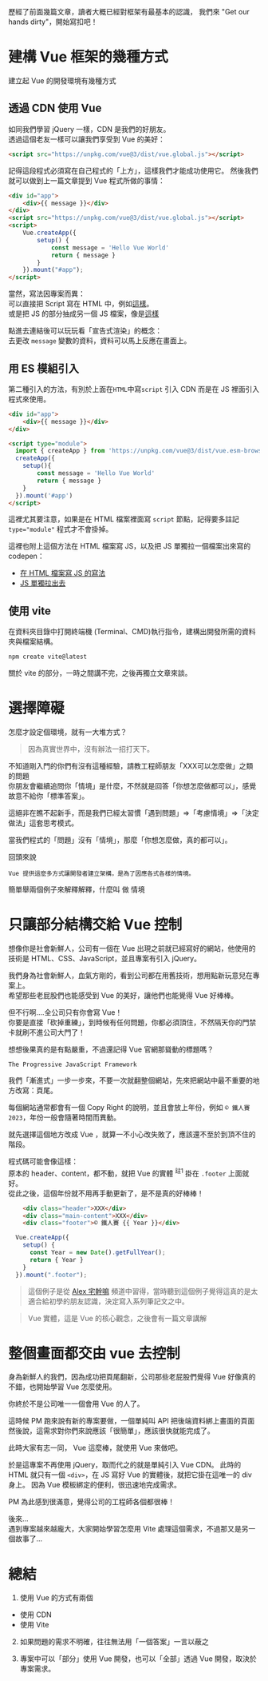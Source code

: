 歷經了前面幾篇文章，讀者大概已經對框架有最基本的認識，
我們來 "Get our hands dirty"，開始寫扣吧！

# 建構 Vue 框架的幾種方式
建立起 Vue 的開發環境有幾種方式

## 透過 CDN 使用 Vue
如同我們學習 jQuery 一樣，CDN 是我們的好朋友。  
透過這個老友一樣可以讓我們享受到 Vue 的美好：

```html
<script src="https://unpkg.com/vue@3/dist/vue.global.js"></script>
```

記得這段程式必須寫在自己程式的「上方」，這樣我們才能成功使用它。
然後我們就可以做到上一篇文章提到 Vue 程式所做的事情：
```html
<div id="app">
    <div>{{ message }}</div>
</div>
<script src="https://unpkg.com/vue@3/dist/vue.global.js"></script>
<script>
    Vue.createApp({
        setup() {
            const message = 'Hello Vue World'
            return { message }
        }
    }).mount("#app");
</script>
```
當然，寫法因專案而異：  
可以直接把 Script 寫在 HTML 中，例如[這樣](https://codepen.io/imall/pen/GRPWZRZ)。  
或是把 JS 的部分抽成另一個 JS 檔案，像是[這樣](https://codepen.io/imall/pen/wvRJGKd)

點進去連結後可以玩玩看「宣告式渲染」的概念：  
去更改 `message` 變數的資料，資料可以馬上反應在畫面上。


## 用 ES 模組引入

第二種引入的方法，有別於上面在`HTML`中寫`script` 引入 CDN
而是在 JS 裡面引入程式來使用。
```html
<div id="app">
    <div>{{ message }}</div>
</div>

<script type="module">
  import { createApp } from 'https://unpkg.com/vue@3/dist/vue.esm-browser.js'
  createApp({
    setup(){
        const message = 'Hello Vue World'
        return { message }
    }
  }).mount('#app')
</script>
```
這裡尤其要注意，如果是在 HTML 檔案裡面寫 `script` 節點，記得要多註記 `type="module"` 程式才不會掛掉。

這裡也附上這個方法在 HTML 檔案寫 JS，以及把 JS 單獨拉一個檔案出來寫的 codepen：
- [在 HTML 檔案寫 JS 的寫法](https://codepen.io/imall/pen/dywvMOP)
- [JS 單獨拉出去](https://codepen.io/imall/pen/gOZmrLL)


## 使用 vite

在資料夾目錄中打開終端機 (Terminal、CMD)執行指令，建構出開發所需的資料夾與檔案結構。
```sh
npm create vite@latest
```

關於 vite 的部分，一時之間講不完，之後再獨立文章來談。


# 選擇障礙

怎麼才設定個環境，就有一大堆方式？  


> 因為真實世界中，沒有辦法一招打天下。  

不知道剛入門的你們有沒有這種經驗，請教工程師朋友「XXX可以怎麼做」之類的問題   
你朋友會繼續追問你「情境」是什麼，不然就是回答「你想怎麼做都可以」，感覺故意不給你「標準答案」。  

這絕非在瞧不起新手，而是我們已經太習慣「遇到問題」=>「考慮情境」=>「決定做法」這套思考模式。

當我們程式的「問題」沒有「情境」，那麼「你想怎麼做，真的都可以」。

回頭來說
~~~
Vue 提供這麼多方式讓開發者建立架構，是為了因應各式各樣的情境。
~~~

簡單舉兩個例子來解釋解釋，什麼叫 做  情境

# 只讓部分結構交給 Vue 控制
想像你是社會新鮮人，公司有一個在 Vue 出現之前就已經寫好的網站，他使用的技術是 HTML、CSS、JavaScript，並且專案有引入 jQuery。

我們身為社會新鮮人，血氣方剛的，看到公司都在用舊技術，想用點新玩意兒在專案上。  
希望那些老屁股們也能感受到 Vue 的美好，讓他們也能覺得 Vue 好棒棒。  

但不行啊....全公司只有你會寫 Vue！   
你要是直接「砍掉重練」，到時候有任何問題，你都必須頂住，不然隔天你的門禁卡就刷不進公司大門了！  

想想後果真的是有點嚴重，不過還記得 Vue 官網那聳動的標題嗎？

~~~
The Progressive JavaScript Framework
~~~

我們「漸進式」一步一步來，不要一次就翻整個網站，先來把網站中最不重要的地方改寫：頁尾。

每個網站通常都會有一個 Copy Right 的說明，並且會放上年份，例如 `© 鐵人賽 2023`，年份一般會隨著時間而異動。

就先選擇這個地方改成 Vue ，就算一不小心改失敗了，應該還不至於到頂不住的階段。

程式碼可能會像這樣：  
原本的 header、content，都不動，就把 Vue 的實體 <sup>註1</sup> 掛在 `.footer` 上面就好。  
從此之後，這個年份就不用再手動更新了，是不是真的好棒棒！
```html
    <div class="header">XXX</div>
    <div class="main-content">XXX</div>
    <div class="footer">© 鐵人賽 {{ Year }}</div>
```
```js
  Vue.createApp({
    setup() {
      const Year = new Date().getFullYear();
      return { Year }
    }
  }).mount(".footer");
```

> 這個例子是從 [Alex 宅幹嘛](https://www.youtube.com/live/Y50_RSWpWkA?si=D8Mp-Wh4kjPq7DcO) 頻道中習得，當時聽到這個例子覺得這真的是太適合給初學的朋友認識，決定寫入系列筆記文之中。

> Vue 實體，這是 Vue 的核心觀念，之後會有一篇文章講解

# 整個畫面都交由 vue 去控制
身為新鮮人的我們，因為成功把頁尾翻新，公司那些老屁股們覺得 Vue 好像真的不錯，也開始學習 Vue 怎麼使用。

你終於不是公司唯一一個會用 Vue 的人了。

這時候 PM 跑來說有新的專案要做，一個單純叫 API 把後端資料綁上畫面的頁面
然後說，這需求對你們來說應該「很簡單」，應該很快就能完成了。

此時大家有志一同， Vue 這麼棒，就使用 Vue 來做吧。  

於是這專案不再使用 jQuery，取而代之的就是單純引入 Vue CDN。
此時的 HTML 就只有一個 `<div>`，在 JS 寫好 Vue 的實體後，就把它掛在這唯一的 div 身上。
因為 Vue 模板綁定的便利，很迅速地完成需求。

PM 為此感到很滿意，覺得公司的工程師各個都很棒！

後來...  
遇到專案越來越龐大，大家開始學習怎麼用 Vite 處理這個需求，不過那又是另一個故事了...

# 總結

1. 使用 Vue 的方式有兩個
  - 使用 CDN
  - 使用 Vite

2. 如果問題的需求不明確，往往無法用「一個答案」一言以蔽之

3. 專案中可以「部分」使用 Vue 開發，也可以「全部」透過 Vue 開發，取決於專案需求。  

